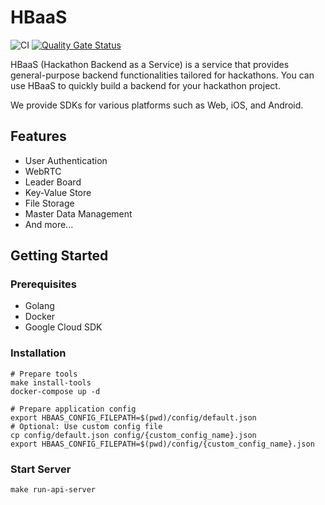 # HBaaS

![CI](https://github.com/averak/hbaas/workflows/CI/badge.svg)
[![Quality Gate Status](https://sonarcloud.io/api/project_badges/measure?project=averak_hbaas&metric=alert_status)](https://sonarcloud.io/summary/new_code?id=averak_hbaas)


HBaaS (Hackathon Backend as a Service) is a service that provides general-purpose backend functionalities tailored for hackathons.
You can use HBaaS to quickly build a backend for your hackathon project.

We provide SDKs for various platforms such as Web, iOS, and Android.

## Features

- User Authentication
- WebRTC
- Leader Board
- Key-Value Store
- File Storage
- Master Data Management
- And more...

## Getting Started

### Prerequisites

- Golang
- Docker
- Google Cloud SDK

### Installation

```shell
# Prepare tools
make install-tools
docker-compose up -d

# Prepare application config
export HBAAS_CONFIG_FILEPATH=$(pwd)/config/default.json
# Optional: Use custom config file
cp config/default.json config/{custom_config_name}.json  
export HBAAS_CONFIG_FILEPATH=$(pwd)/config/{custom_config_name}.json
```

### Start Server

```shell
make run-api-server
```
